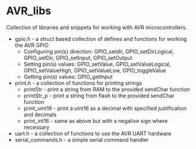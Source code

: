 # AVR_libs
Collection of libraries and snippets for working with AVR microcontrollers. 

* gpio.h - a struct based collection of defines and functions for working the AVR GPIO
    * Configuring pin(s) direction: GPIO_setdir, GPIO_setDirLogical, GPIO_setDir, GPIO_setInput, GPIO_setOutput
    * Setting pin(s) values: GPIO_setValue, GPIO_setValueLogical, GPIO_setValueHigh, GPIO_setValueLow, GPIO_toggleValue
    * Getting pin(s) values: GPIO_getInput
* print.h - a collection of functions for printing strings
    * printStr - print a string from RAM to the provided sendChar function
    * printStr_p - print a string from flash to the provided sendChar function
    * print_uint16 - print a uint16 as a decimal with specified justification and decimals
    * print_int16 - same as above but with a negative sign where necessary
* uart.h - a collection of functions to use the AVR UART hardware
* serial_commands.h - a simple serial command handler
